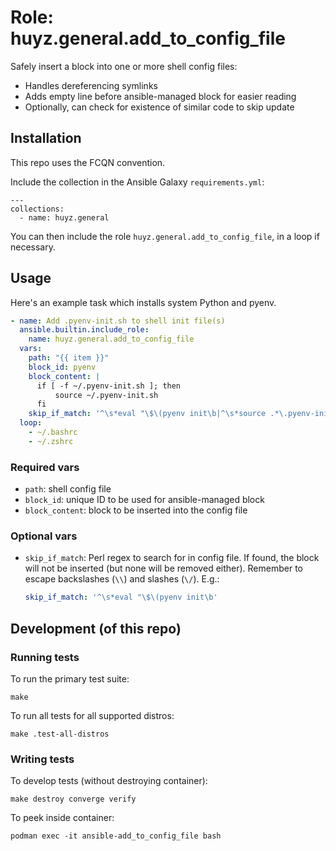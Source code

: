 # Role: huyz.general.add_to_config_file

Safely insert a block into one or more shell config files:

- Handles dereferencing symlinks
- Adds empty line before ansible-managed block for easier reading
- Optionally, can check for existence of similar code to skip update

## Installation

This repo uses the FCQN convention.

Include the collection in the Ansible Galaxy `requirements.yml`:

```shell
---
collections:
  - name: huyz.general
```

You can then include the role `huyz.general.add_to_config_file`, in a loop if necessary.

## Usage

Here's an example task which installs system Python and pyenv.

```yaml
- name: Add .pyenv-init.sh to shell init file(s)
  ansible.builtin.include_role:
    name: huyz.general.add_to_config_file
  vars:
    path: "{{ item }}"
    block_id: pyenv
    block_content: |
      if [ -f ~/.pyenv-init.sh ]; then
          source ~/.pyenv-init.sh
      fi
    skip_if_match: '^\s*eval "\$\(pyenv init\b|^\s*source .*\.pyenv-init\.sh'
  loop:
    - ~/.bashrc
    - ~/.zshrc
```

### Required vars

- `path`: shell config file
- `block_id`: unique ID to be used for ansible-managed block
- `block_content`: block to be inserted into the config file

### Optional vars

- `skip_if_match`: Perl regex to search for in config file.
  If found, the block will not be inserted (but none will be removed either).
  Remember to escape backslashes (`\\`) and slashes (`\/`).
  E.g.:

  ```yaml
  skip_if_match: '^\s*eval "\$\(pyenv init\b'
  ```


## Development (of this repo)

### Running tests

To run the primary test suite:

```shell
make
```

To run all tests for all supported distros:

```shell
make .test-all-distros
```

### Writing tests

To develop tests (without destroying container):

```shell
make destroy converge verify
```

To peek inside container:

```shell
podman exec -it ansible-add_to_config_file bash
```
